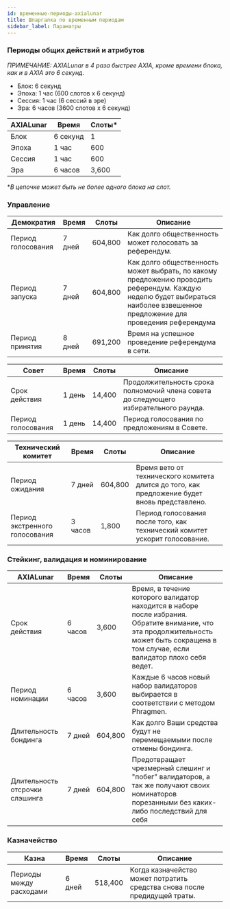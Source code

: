```yaml
---
id: временные-периоды-axialunar
title: Шпаргалка по временным периодам
sidebar_label: Параматры
---
```


### Периоды общих действий и атрибутов

_ПРИМЕЧАНИЕ: AXIALunar в 4 раза быстрее AXIA, кроме времени блока, как и в AXIA это 6 секунд._

- Блок: 6 секунд
- Эпоха: 1 час (600 слотов x 6 секунд)
- Сессия: 1 час (6 сессий в эре)
- Эра: 6 часов (3600 слотов x 6 секунд)

| AXIALunar | Время    | Слоты\* |
| ------ | -------- | ------- |
| Блок   | 6 секунд | 1       |
| Эпоха  | 1 час    | 600     |
| Сессия | 1 час    | 600     |
| Эра    | 6 часов  | 3,600   |

\*_В цепочке может быть не более одного блока на слот._

### Управление

| Демократия         | Время  | Слоты   | Описание                                                                                                                                                                      |
| ------------------ | ------ | ------- | ----------------------------------------------------------------------------------------------------------------------------------------------------------------------------- |
| Период голосования | 7 дней | 604,800 | Как долго общественность может голосовать за референдум.                                                                                                                      |
| Период запуска     | 7 дней | 604,800 | Как долго общественность может выбрать, по какому предложению проводить референдум. Каждую неделю будет выбираться наиболее взвешенное предложение для проведения референдума |
| Период принятия    | 8 дней | 691,200 | Время на успешное проведение референдума в сети.                                                                                                                              |

| Совет              | Время  | Слоты  | Описание                                                                             |
| ------------------ | ------ | ------ | ------------------------------------------------------------------------------------ |
| Срок действия      | 1 день | 14,400 | Продолжительность срока полномочий члена совета до следующего избирательного раунда. |
| Период голосования | 1 день | 14,400 | Период голосования по предложениям в Совете.                                         |

| Технический комитет            | Время   | Слоты   | Описание                                                                                      |
| ------------------------------ | ------- | ------- | --------------------------------------------------------------------------------------------- |
| Период ожидания                | 7 дней  | 604,800 | Время вето от технического комитета длится до того, как предложение будет вновь представлено. |
| Период экстренного голосования | 3 часов | 1,800   | Период голосования после того, как технический комитет ускорит голосование.                   |

### Стейкинг, валидация и номинирование

| AXIALunar                         | Время   | Слоты   | Описание                                                                                                                                                                                |
| ------------------------------ | ------- | ------- | --------------------------------------------------------------------------------------------------------------------------------------------------------------------------------------- |
| Срок действия                  | 6 часов | 3,600   | Время, в течение которого валидатор находится в наборе после избрания. Обратите внимание, что эта продолжительность может быть сокращена в том случае, если валидатор плохо себя ведет. |
| Период номинации               | 6 часов | 3,600   | Каждые 6 часов новый набор валидаторов выбирается в соответствии с методом Phragmen.                                                                                                    |
| Длительность бондинга          | 7 дней  | 604,800 | Как долго Ваши средства будут не перемещаемыми после отмены бондинга.                                                                                                                   |
| Длительность отсрочки слэшинга | 7 дней  | 604,800 | Предотвращает чрезмерный слешинг и "побег" валидаторов, а так же получают своих номинаторов порезанными без каких-либо последствий для себя                                             |

### Казначейство

| Казна                   | Время  | Слоты   | Описание                                                                  |
| ----------------------- | ------ | ------- | ------------------------------------------------------------------------- |
| Периоды между расходами | 6 дней | 518,400 | Когда казначейство может потратить средства снова после предидущей траты. |
